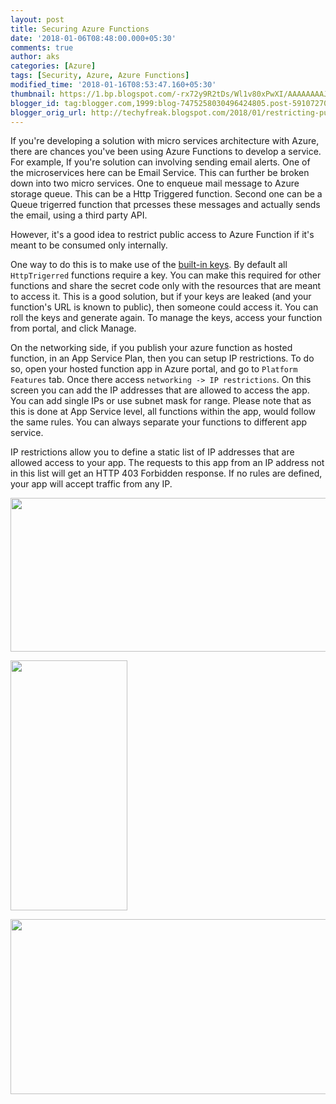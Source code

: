 ```yaml
---
layout: post
title: Securing Azure Functions
date: '2018-01-06T08:48:00.000+05:30'
comments: true
author: aks
categories: [Azure]
tags: [Security, Azure, Azure Functions]
modified_time: '2018-01-16T08:53:47.160+05:30'
thumbnail: https://1.bp.blogspot.com/-rx72y9R2tDs/Wl1v80xPwXI/AAAAAAAAJRQ/bYes1l6Zg3kKQNDChsB3vUKnaVzCXkplACLcBGAs/s72-c/azure-functions-02.PNG
blogger_id: tag:blogger.com,1999:blog-7475258030496424805.post-5910727056765322260
blogger_orig_url: http://techyfreak.blogspot.com/2018/01/restricting-public-access-and-ip.html
---
```


If you're developing a solution with micro services architecture with Azure, there are chances you've been using Azure Functions to develop a service. For example, If you're solution can involving sending email alerts. One of the microservices here can be Email Service. This can further be broken down into two micro services. One to enqueue mail message to Azure storage queue. This can be a Http Triggered function. Second one can be a Queue trigerred function that prcesses these messages and actually sends the email, using a third party API. 


However, it's a good idea to restrict public access to Azure Function if it's meant to be consumed only internally. 


One way to do this is to make use of the [built-in keys](https://docs.microsoft.com/azure/azure-functions/functions-bindings-http-webhook#working-with-keys). By default all `HttpTrigerred` functions require a key. You can make this required for other functions and share the secret code only with the resources that are meant to access it. This is a good solution, but if your keys are leaked (and your function's URL is known to public), then someone could access it. You can roll the keys and generate again. To manage the keys, access your function from portal, and click Manage. 


On the networking side, if you publish your azure function as hosted function, in an App Service Plan, then you can setup IP restrictions. To do so, open your hosted function app in Azure portal, and go to `Platform Features` tab. Once there access `networking -> IP restrictions`. On this screen you can add the IP addresses that are allowed to access the app. You can add single IPs or use subnet mask for range. Please note that as this is done at App Service level, all functions within the app, would follow the same rules. You can always separate your functions to different app service. 


IP restrictions allow you to define a static list of IP addresses that are allowed access to your app. The requests to this app from an IP address not in this list will get an HTTP 403 Forbidden response. If no rules are defined, your app will accept traffic from any IP. 

[<img 
border="0" data-original-height="618" data-original-width="1600" height="246" 
src="https://1.bp.blogspot.com/-rx72y9R2tDs/Wl1v80xPwXI/AAAAAAAAJRQ/bYes1l6Zg3kKQNDChsB3vUKnaVzCXkplACLcBGAs/s640/azure-functions-02.PNG" 
width="640" 
/>](https://1.bp.blogspot.com/-rx72y9R2tDs/Wl1v80xPwXI/AAAAAAAAJRQ/bYes1l6Zg3kKQNDChsB3vUKnaVzCXkplACLcBGAs/s1600/azure-functions-02.PNG) 


[<img 
border="0" data-original-height="1600" data-original-width="755" height="400" 
src="https://4.bp.blogspot.com/-udb5N-k2AXU/Wl1v9EAheqI/AAAAAAAAJRU/4tZCEyTpjsMvyVeBnpuf2nwO3nIiY28OQCLcBGAs/s400/azure-functions-03.PNG" 
width="187" 
/>](https://4.bp.blogspot.com/-udb5N-k2AXU/Wl1v9EAheqI/AAAAAAAAJRU/4tZCEyTpjsMvyVeBnpuf2nwO3nIiY28OQCLcBGAs/s1600/azure-functions-03.PNG) 


[<img 
border="0" data-original-height="700" data-original-width="1600" height="280" 
src="https://4.bp.blogspot.com/-rsmnGFTYsMg/Wl1v9Lg3UrI/AAAAAAAAJRM/nI7iaQmAOgQ5ohPqKaSBENbdE_RPRZaTgCLcBGAs/s640/azure-functions-04.PNG" 
width="640" 
/>](https://4.bp.blogspot.com/-rsmnGFTYsMg/Wl1v9Lg3UrI/AAAAAAAAJRM/nI7iaQmAOgQ5ohPqKaSBENbdE_RPRZaTgCLcBGAs/s1600/azure-functions-04.PNG)

